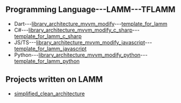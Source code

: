 ## Programming Language---LAMM---TFLAMM

- Dart---[library_architecture_mvvm_modify](https://github.com/antonpichka/library_architecture_mvvm_modify)---[template_for_lamm](https://github.com/antonpichka/template_for_lamm)
- C#---[library_architecture_mvvm_modify_c_sharp](https://github.com/antonpichka/library_architecture_mvvm_modify_c_sharp)---[template_for_lamm_c_sharp](https://github.com/antonpichka/template_for_lamm_c_sharp)
- JS/TS---[library_architecture_mvvm_modify_javascript](https://github.com/antonpichka/library_architecture_mvvm_modify_javascript)---[template_for_lamm_javascript](https://github.com/antonpichka/template_for_lamm_javascript)
- Python---[library_architecture_mvvm_modify_python](https://github.com/antonpichka/library_architecture_mvvm_modify_python)---[template_for_lamm_python](https://github.com/antonpichka/template_for_lamm_python)

## Projects written on LAMM

- [simplified_clean_architecture](https://github.com/antonpichka/simplified_clean_architecture)
